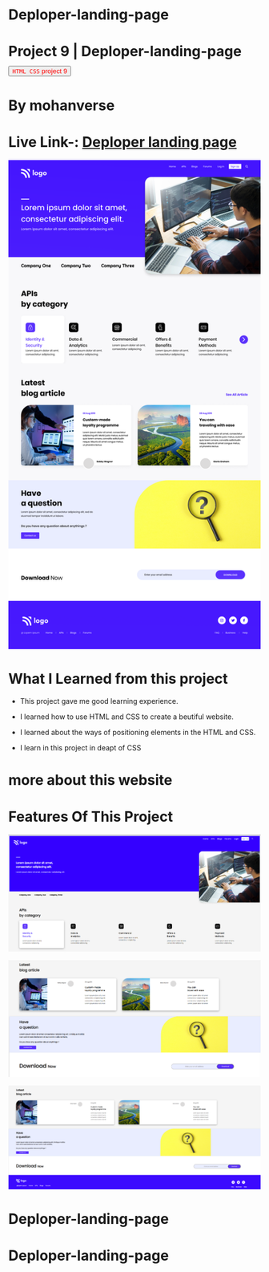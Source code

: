 # Deploper-landing-page

# Project 9 | Deploper-landing-page <a><button name="button" style = "color: red" onclick="https:">`HTML CSS` project 9</button></a>
# By mohanverse

# Live Link-: [Deploper landing page](Deploper-landing-page)

![project 9](./9.png)

# What I Learned from this project

* This project gave me good learning experience.

* I learned how to use HTML and CSS to create a beutiful website.

* I learned about the ways of positioning elements in the HTML and CSS.

* I learn in this project in deapt of CSS

# more about this website
# Features Of This Project

![project 9](./screen-shots/01.png)

![project 9](./screen-shots/02.png)

![project 9](./screen-shots/03.png)


# Deploper-landing-page
# Deploper-landing-page
